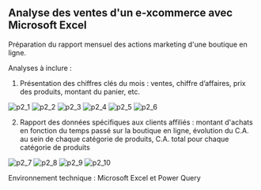 ## Analyse des ventes d'un e-xcommerce avec Microsoft Excel

Préparation du rapport mensuel des actions marketing d'une boutique en ligne.

Analyses à inclure :

1. Présentation des chiffres clés du mois : ventes, chiffre d’affaires, prix des produits, montant du panier, etc.

![p2_1](https://user-images.githubusercontent.com/87067133/217360252-ab2c2e15-95d3-415f-b4ad-e76af3c81b6c.png)
![p2_2](https://user-images.githubusercontent.com/87067133/217360271-213e705d-6a44-43b9-a689-c53a366d9544.png)
![p2_3](https://user-images.githubusercontent.com/87067133/217360278-02a3849d-a9ce-456c-80a7-650fa605af12.png)
![p2_4](https://user-images.githubusercontent.com/87067133/217360301-724391a7-b061-43ae-ad36-b998a6903dfc.png)
![p2_5](https://user-images.githubusercontent.com/87067133/217360312-c522ed1b-cee7-415d-b21b-99d0fb7f667d.png)
![p2_6](https://user-images.githubusercontent.com/87067133/217360317-053d220c-aee8-4bc0-8ab3-9f24b6bbcad3.png)


2. Rapport des données spécifiques aux clients affiliés : montant d'achats en fonction du temps passé sur la boutique en ligne, évolution du C.A. au sein de chaque catégorie de produits, C.A. total pour chaque catégorie de produits

![p2_7](https://user-images.githubusercontent.com/87067133/217360639-5f56abd8-62c5-402f-8f41-048fa1087fe9.png)
![p2_8](https://user-images.githubusercontent.com/87067133/217360647-cbc7e16b-e082-449e-9218-e028315616d0.png)
![p2_9](https://user-images.githubusercontent.com/87067133/217360654-bf80d734-ff27-4b39-a311-95c79ea97eb4.png)
![p2_10](https://user-images.githubusercontent.com/87067133/217360662-43419a92-1405-4a71-b8f4-963b75969d1e.png)


Environnement technique : Microsoft Excel et Power Query
